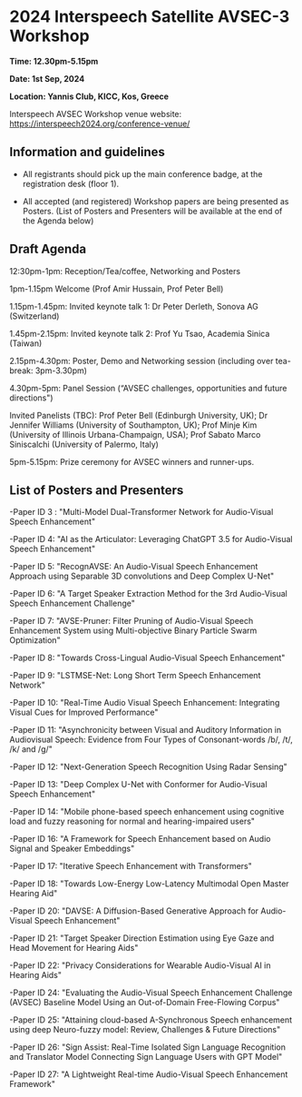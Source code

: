 # 2024 Interspeech Satellite AVSEC-3 Workshop

**Time: 12.30pm-5.15pm**

**Date: 1st Sep, 2024**

**Location: Yannis Club, KICC, Kos, Greece**


Interspeech AVSEC Workshop venue website: 
https://interspeech2024.org/conference-venue/ 

## Information and guidelines

- All registrants should pick up the main conference badge, at the registration desk (floor 1).

- All accepted (and registered) Workshop papers are being presented as Posters. (List of Posters and Presenters will be available at the end of the Agenda below)

## Draft Agenda

12:30pm-1pm: Reception/Tea/coffee, Networking and Posters


1pm-1.15pm  Welcome (Prof Amir Hussain, Prof Peter Bell)


1.15pm-1.45pm: Invited keynote talk 1: Dr Peter Derleth, Sonova AG (Switzerland)


1.45pm-2.15pm: Invited keynote talk 2: Prof Yu Tsao, Academia Sinica (Taiwan)
 
2.15pm-4.30pm: Poster, Demo and Networking session (including over tea-break: 3pm-3.30pm)


4.30pm-5pm: Panel Session (“AVSEC challenges, opportunities and future directions")

Invited Panelists (TBC): Prof Peter Bell (Edinburgh University, UK); Dr Jennifer Williams (University of Southampton, UK); Prof Minje Kim (University of Illinois Urbana-Champaign, USA); Prof Sabato Marco Siniscalchi (University of Palermo, Italy)

5pm-5.15pm:  Prize ceremony for AVSEC winners and runner-ups.

## List of Posters and Presenters 

-Paper ID 3 : "Multi-Model Dual-Transformer Network for Audio-Visual Speech Enhancement"

-Paper ID 4: "AI as the Articulator: Leveraging ChatGPT 3.5 for Audio-Visual Speech Enhancement"

-Paper ID 5: "RecognAVSE: An Audio-Visual Speech Enhancement Approach using Separable 3D convolutions and Deep Complex U-Net"

-Paper ID 6: "A Target Speaker Extraction Method for the 3rd Audio-Visual Speech Enhancement Challenge"

-Paper ID 7: "AVSE-Pruner: Filter Pruning of Audio-Visual Speech Enhancement System using Multi-objective Binary Particle Swarm Optimization"

-Paper ID 8: "Towards Cross-Lingual Audio-Visual Speech Enhancement"

-Paper ID 9: "LSTMSE-Net: Long Short Term Speech Enhancement Network"

-Paper ID 10: "Real-Time Audio Visual Speech Enhancement: Integrating Visual Cues for Improved Performance"

-Paper ID 11: "Asynchronicity between Visual and Auditory Information in Audiovisual Speech: Evidence from Four Types of Consonant-words /b/, /t/, /k/ and /g/"

-Paper ID 12: "Next-Generation Speech Recognition Using Radar Sensing"

-Paper ID 13: "Deep Complex U-Net with Conformer for Audio-Visual Speech Enhancement"

-Paper ID 14: "Mobile phone-based speech enhancement using cognitive load and fuzzy reasoning for normal and hearing-impaired users"

-Paper ID 16: "A Framework for Speech Enhancement based on Audio Signal and Speaker Embeddings"

-Paper ID 17: "Iterative Speech Enhancement with Transformers"

-Paper ID 18: "Towards Low-Energy Low-Latency Multimodal Open Master Hearing Aid"

-Paper ID 20: "DAVSE: A Diffusion-Based Generative Approach for Audio-Visual Speech Enhancement"

-Paper ID 21: "Target Speaker Direction Estimation using Eye Gaze and Head Movement for Hearing Aids"

-Paper ID 22: "Privacy Considerations for Wearable Audio-Visual AI in Hearing Aids"

-Paper ID 24: "Evaluating the Audio-Visual Speech Enhancement Challenge (AVSEC) Baseline Model Using an Out-of-Domain Free-Flowing Corpus"

-Paper ID 25: "Attaining cloud-based A-Synchronous Speech enhancement using deep Neuro-fuzzy model: Review, Challenges & Future Directions"

-Paper ID 26: "Sign Assist: Real-Time Isolated Sign Language Recognition and Translator Model Connecting Sign Language Users with GPT Model"

-Paper ID 27: "A Lightweight Real-time Audio-Visual Speech Enhancement Framework" 
